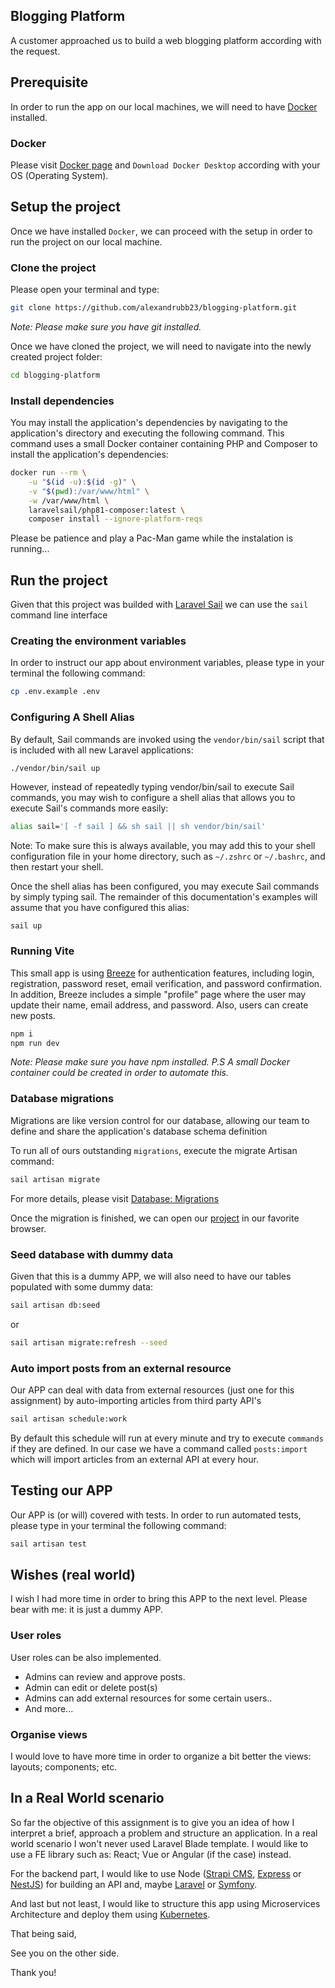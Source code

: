 ## Blogging Platform

A customer approached us to build a web blogging platform according with the request.

## Prerequisite

In order to run the app on our local machines, we will need to have [Docker](https://docs.docker.com/) installed.

### Docker

Please visit [Docker page](https://www.docker.com/products/docker-desktop/) and `Download Docker Desktop` according with your OS (Operating System).

## Setup the project

Once we have installed `Docker`, we can proceed with the setup in order to run the project on our local machine.

### Clone the project

Please open your terminal and type:

```bash
git clone https://github.com/alexandrubb23/blogging-platform.git
```

_Note: Please make sure you have git installed._

Once we have cloned the project, we will need to navigate into the newly created project folder:

```bash
cd blogging-platform
```

### Install dependencies

You may install the application's dependencies by navigating to the application's directory and executing the following command. This command uses a small Docker container containing PHP and Composer to install the application's dependencies:

```bash
docker run --rm \
    -u "$(id -u):$(id -g)" \
    -v "$(pwd):/var/www/html" \
    -w /var/www/html \
    laravelsail/php81-composer:latest \
    composer install --ignore-platform-reqs
```

Please be patience and play a Pac-Man game while the instalation is running...

## Run the project

Given that this project was builded with [Laravel Sail](https://laravel.com/docs/9.x/sail#introduction) we can use the `sail` command line interface

### Creating the environment variables

In order to instruct our app about environment variables, please type in your terminal the following command:

```bash
cp .env.example .env
```

### Configuring A Shell Alias

By default, Sail commands are invoked using the `vendor/bin/sail` script that is included with all new Laravel applications:

```bash
./vendor/bin/sail up
```

However, instead of repeatedly typing vendor/bin/sail to execute Sail commands, you may wish to configure a shell alias that allows you to execute Sail's commands more easily:

```bash
alias sail='[ -f sail ] && sh sail || sh vendor/bin/sail'
```

Note: To make sure this is always available, you may add this to your shell configuration file in your home directory, such as `~/.zshrc` or `~/.bashrc`, and then restart your shell.

Once the shell alias has been configured, you may execute Sail commands by simply typing sail. The remainder of this documentation's examples will assume that you have configured this alias:

```
sail up
```

### Running Vite

This small app is using [Breeze](https://github.com/laravel/breeze) for authentication features, including login, registration, password reset, email verification, and password confirmation. In addition, Breeze includes a simple "profile" page where the user may update their name, email address, and password. Also, users can create new posts.

```bash
npm i
npm run dev
```

_Note: Please make sure you have npm installed._
_P.S A small Docker container could be created in order to automate this._

### Database migrations

Migrations are like version control for our database, allowing our team to define and share the application's database schema definition

To run all of ours outstanding `migrations`, execute the migrate Artisan command:

```bash
sail artisan migrate
```

For more details, please visit [Database: Migrations](https://laravel.com/docs/9.x/migrations)

Once the migration is finished, we can open our [project](http://localhost) in our favorite browser.

### Seed database with dummy data

Given that this is a dummy APP, we will also need to have our tables populated with some dummy data:

```bash
sail artisan db:seed
```

or

```bash
sail artisan migrate:refresh --seed
```

### Auto import posts from an external resource

Our APP can deal with data from external resources (just one for this assignment) by auto-importing articles from third party API's

```bash
sail artisan schedule:work
```

By default this schedule will run at every minute and try to execute `commands` if they are defined. In our case we have a command called `posts:import` which will import articles from an external API at every hour.

## Testing our APP

Our APP is (or will) covered with tests. In order to run automated tests, please type in your terminal the following command:

```bash
sail artisan test
```

## Wishes (real world)

I wish I had more time in order to bring this APP to the next level. Please bear with me: it is just a dummy APP.

### User roles

User roles can be also implemented.

-   Admins can review and approve posts.
-   Admin can edit or delete post(s)
-   Admins can add external resources for some certain users..
-   And more...

### Organise views

I would love to have more time in order to organize a bit better the views: layouts; components; etc.

## In a Real World scenario

So far the objective of this assignment is to give you an idea of how I interpret a brief, approach a problem and structure an application. In a real world scenario I won't never used Laravel Blade template. I would like to use a FE library such as: React; Vue or Angular (if the case) instead.

For the backend part, I would like to use Node ([Strapi CMS](https://strapi.io/), [Express](https://expressjs.com/) or [NestJS](https://nestjs.com/)) for building an API and, maybe [Laravel](https://laravel.com/) or [Symfony](https://symfony.com/).

And last but not least, I would like to structure this app using Microservices Architecture and deploy them using [Kubernetes](https://kubernetes.io/).

That being said,

See you on the other side.

Thank you!
